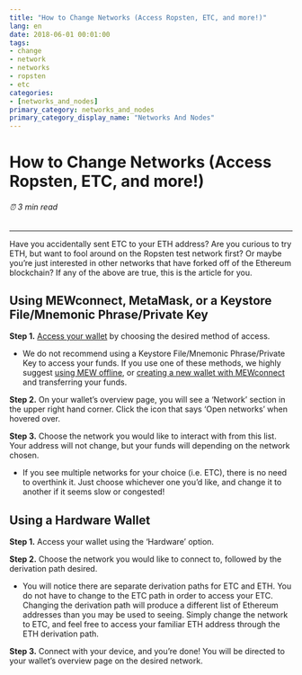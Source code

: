 ```yaml
---
title: "How to Change Networks (Access Ropsten, ETC, and more!)"
lang: en
date: 2018-06-01 00:01:00
tags:
- change
- network
- networks
- ropsten
- etc
categories:
- [networks_and_nodes]
primary_category: networks_and_nodes
primary_category_display_name: "Networks And Nodes"
---
```


# __How to Change Networks (Access Ropsten, ETC, and more!)__
###### ⏰ 3 min read
***

Have you accidentally sent ETC to your ETH address? Are you curious to try ETH, but want to fool around on the Ropsten test network first? Or maybe you’re just interested in other networks that have forked off of the Ethereum blockchain? If any of the above are true, this is the article for you.



## __Using MEWconnect, MetaMask, or a Keystore File/Mnemonic Phrase/Private Key__

**Step 1.** [Access your wallet]() by choosing the desired method of access.

* We do not recommend using a Keystore File/Mnemonic Phrase/Private Key to access your funds. If you use one of these methods, we highly suggest [using MEW offline](), or [creating a new wallet with MEWconnect]() and transferring your funds. 

**Step 2.** On your wallet’s overview page, you will see a ‘Network’ section in the upper right hand corner. Click the icon that says ‘Open networks’ when hovered over.

**Step 3.** Choose the network you would like to interact with from this list. Your address will not change, but your funds will depending on the network chosen. 
* If you see multiple networks for your choice (i.e. ETC), there is no need to overthink it. Just choose whichever one you’d like, and change it to another if it seems slow or congested! 



## __Using a Hardware Wallet__

**Step 1.** Access your wallet using the ‘Hardware’ option. 

**Step 2.** Choose the network you would like to connect to, followed by the derivation path desired.

* You will notice there are separate derivation paths for ETC and ETH. You do not have to change to the ETC path in order to access your ETC. Changing the derivation path will produce a different list of Ethereum addresses than you may be used to seeing. Simply change the network to ETC, and feel free to access your familiar ETH address through the ETH derivation path. 

**Step 3.** Connect with your device, and you’re done! You will be directed to your wallet’s overview page on the desired network.